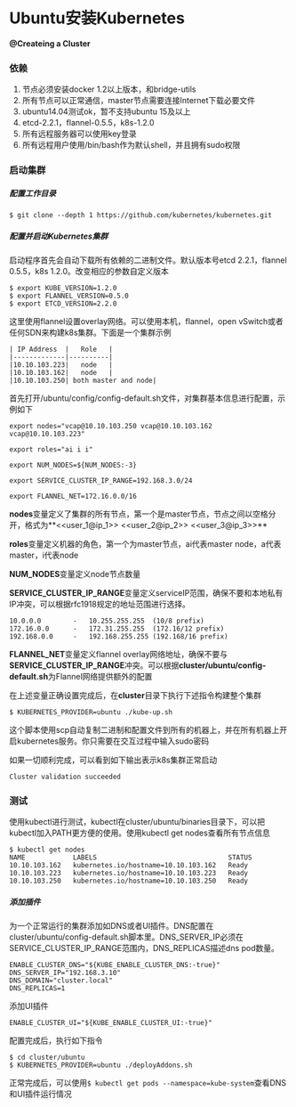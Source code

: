 # Ubuntu安装Kubernetes

**@Createing a Cluster**



### 依赖

1. 节点必须安装docker 1.2以上版本，和bridge-utils
2. 所有节点可以正常通信，master节点需要连接Internet下载必要文件
3. ubuntu14.04测试ok，暂不支持ubuntu 15及以上
4. etcd-2.2.1，flannel-0.5.5，k8s-1.2.0
5. 所有远程服务器可以使用key登录
6. 所有远程用户使用/bin/bash作为默认shell，并且拥有sudo权限





### 启动集群

##### 配置工作目录

```shell
$ git clone --depth 1 https://github.com/kubernetes/kubernetes.git
```

##### 配置并启动Kubernetes集群

启动程序首先会自动下载所有依赖的二进制文件。默认版本号etcd 2.2.1，flannel 0.5.5，k8s 1.2.0。改变相应的参数自定义版本

```shell
$ export KUBE_VERSION=1.2.0
$ export FLANNEL_VERSION=0.5.0
$ export ETCD_VERSION=2.2.0
```

这里使用flannel设置overlay网络。可以使用本机，flannel，open vSwitch或者任何SDN来构建k8s集群。下面是一个集群示例

```
| IP Address  |   Role   |
|-------------|----------|
|10.10.103.223|   node   |
|10.10.103.162|   node   |
|10.10.103.250| both master and node|
```

首先打开/ubuntu/config/config-default.sh文件，对集群基本信息进行配置，示例如下

```shell
export nodes="vcap@10.10.103.250 vcap@10.10.103.162 vcap@10.10.103.223"

export roles="ai i i"

export NUM_NODES=${NUM_NODES:-3}

export SERVICE_CLUSTER_IP_RANGE=192.168.3.0/24

export FLANNEL_NET=172.16.0.0/16
```

**nodes**变量定义了集群的所有节点，第一个是master节点，节点之间以空格分开，格式为**<<user_1@ip_1>> <<user_2@ip_2>> <<user_3@ip_3>>**

**roles**变量定义机器的角色，第一个为master节点，ai代表master node，a代表master，i代表node

**NUM_NODES**变量定义node节点数量

**SERVICE_CLUSTER_IP_RANGE**变量定义serviceIP范围，确保不要和本地私有IP冲突，可以根据rfc1918规定的地址范围进行选择。

```
10.0.0.0        -   10.255.255.255  (10/8 prefix)
172.16.0.0      -   172.31.255.255  (172.16/12 prefix)
192.168.0.0     -   192.168.255.255 (192.168/16 prefix)
```

**FLANNEL_NET**变量定义flannel overlay网络地址，确保不要与**SERVICE_CLUSTER_IP_RANGE**冲突。可以根据**cluster/ubuntu/config-default.sh**为Flannel网络提供额外的配置

在上述变量正确设置完成后，在**cluster**目录下执行下述指令构建整个集群

```shell
$ KUBERNETES_PROVIDER=ubuntu ./kube-up.sh
```

这个脚本使用scp自动复制二进制和配置文件到所有的机器上，并在所有机器上开启kubernetes服务。你只需要在交互过程中输入sudo密码

如果一切顺利完成，可以看到如下输出表示k8s集群正常启动

```
Cluster validation succeeded
```



### 测试

使用kubectl进行测试，kubectl在cluster/ubuntu/binaries目录下，可以把kubectl加入PATH更方便的使用。使用kubectl get nodes查看所有节点信息

```
$ kubectl get nodes
NAME            LABELS                                 STATUS
10.10.103.162   kubernetes.io/hostname=10.10.103.162   Ready
10.10.103.223   kubernetes.io/hostname=10.10.103.223   Ready
10.10.103.250   kubernetes.io/hostname=10.10.103.250   Ready
```



##### 添加插件

为一个正常运行的集群添加如DNS或者UI插件。DNS配置在cluster/ubuntu/config-default.sh脚本里。DNS_SERVER_IP必须在SERVICE_CLUSTER_IP_RANGE范围内，DNS_REPLICAS描述dns pod数量。

```shell
ENABLE_CLUSTER_DNS="${KUBE_ENABLE_CLUSTER_DNS:-true}"
DNS_SERVER_IP="192.168.3.10"
DNS_DOMAIN="cluster.local"
DNS_REPLICAS=1
```

添加UI插件

```shell
ENABLE_CLUSTER_UI="${KUBE_ENABLE_CLUSTER_UI:-true}"
```

配置完成后，执行如下指令

```shell
$ cd cluster/ubuntu
$ KUBERNETES_PROVIDER=ubuntu ./deployAddons.sh
```

正常完成后，可以使用`$ kubectl get pods --namespace=kube-system`查看DNS和UI插件运行情况



